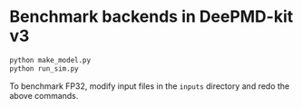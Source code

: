 # Benchmark backends in DeePMD-kit v3

```bash
python make_model.py
python run_sim.py
```

To benchmark FP32, modify input files in the `inputs` directory and redo the above commands.
